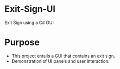 # Exit-Sign-UI
Exit Sign using a C# GUI

# Purpose
- This project entails a GUI that contains an exit sign.
- Demonstration of UI panels and user interaction.
